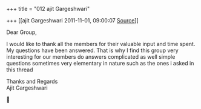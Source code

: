 +++
title = "012 ajit Gargeshwari"

+++
[[ajit Gargeshwari	2011-11-01, 09:00:07 [Source](https://groups.google.com/g/samskrita/c/9yGsspd7uTE)]]



Dear Group,  
  
I would like to thank all the members for their valuable input and time spent. My questions have been answered. That is why I find this group very interesting for our members do answers complicated as well simple questions sometimes very elementary in nature such as the ones i asked in this thread  
  
Thanks and Regards  
Ajit Gargeshwari  



